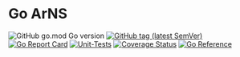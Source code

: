 # Go ArNS

![GitHub go.mod Go version](https://img.shields.io/github/go-mod/go-version/wujunze/goarns?style=flat-square)
[![GitHub tag (latest SemVer)](https://img.shields.io/github/tag/wujunze/goarns)](https://github.com/wujunze/goarns)
[![Go Report Card](https://goreportcard.com/badge/github.com/wujunze/goarns)](https://goreportcard.com/report/github.com/wujunze/goarns)
[![Unit-Tests](https://github.com/wujunze/goarns/workflows/Unit-Tests/badge.svg)](https://github.com/wujunze/goarns/actions)
[![Coverage Status](https://coveralls.io/repos/github/wujunze/goarns/badge.svg?branch=main)](https://coveralls.io/github/wujunze/goarns?branch=main)
[![Go Reference](https://pkg.go.dev/badge/github.com/wujunze/goarns.svg)](https://pkg.go.dev/github.com/wujunze/goarns)


